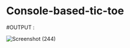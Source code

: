 # Console-based-tic-toe

#OUTPUT :

![Screenshot (244)](https://github.com/user-attachments/assets/a32d4e22-bb94-4474-b1ef-81b2abb6e62c)
